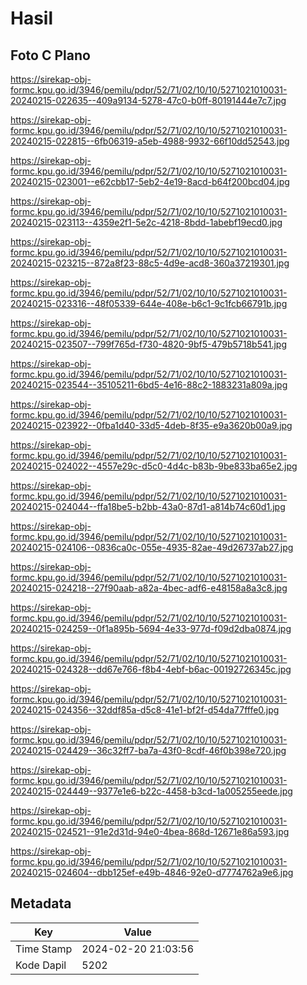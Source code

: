 # Hasil

## Foto C Plano

https://sirekap-obj-formc.kpu.go.id/3946/pemilu/pdpr/52/71/02/10/10/5271021010031-20240215-022635--409a9134-5278-47c0-b0ff-80191444e7c7.jpg

https://sirekap-obj-formc.kpu.go.id/3946/pemilu/pdpr/52/71/02/10/10/5271021010031-20240215-022815--6fb06319-a5eb-4988-9932-66f10dd52543.jpg

https://sirekap-obj-formc.kpu.go.id/3946/pemilu/pdpr/52/71/02/10/10/5271021010031-20240215-023001--e62cbb17-5eb2-4e19-8acd-b64f200bcd04.jpg

https://sirekap-obj-formc.kpu.go.id/3946/pemilu/pdpr/52/71/02/10/10/5271021010031-20240215-023113--4359e2f1-5e2c-4218-8bdd-1abebf19ecd0.jpg

https://sirekap-obj-formc.kpu.go.id/3946/pemilu/pdpr/52/71/02/10/10/5271021010031-20240215-023215--872a8f23-88c5-4d9e-acd8-360a37219301.jpg

https://sirekap-obj-formc.kpu.go.id/3946/pemilu/pdpr/52/71/02/10/10/5271021010031-20240215-023316--48f05339-644e-408e-b6c1-9c1fcb66791b.jpg

https://sirekap-obj-formc.kpu.go.id/3946/pemilu/pdpr/52/71/02/10/10/5271021010031-20240215-023507--799f765d-f730-4820-9bf5-479b5718b541.jpg

https://sirekap-obj-formc.kpu.go.id/3946/pemilu/pdpr/52/71/02/10/10/5271021010031-20240215-023544--35105211-6bd5-4e16-88c2-1883231a809a.jpg

https://sirekap-obj-formc.kpu.go.id/3946/pemilu/pdpr/52/71/02/10/10/5271021010031-20240215-023922--0fba1d40-33d5-4deb-8f35-e9a3620b00a9.jpg

https://sirekap-obj-formc.kpu.go.id/3946/pemilu/pdpr/52/71/02/10/10/5271021010031-20240215-024022--4557e29c-d5c0-4d4c-b83b-9be833ba65e2.jpg

https://sirekap-obj-formc.kpu.go.id/3946/pemilu/pdpr/52/71/02/10/10/5271021010031-20240215-024044--ffa18be5-b2bb-43a0-87d1-a814b74c60d1.jpg

https://sirekap-obj-formc.kpu.go.id/3946/pemilu/pdpr/52/71/02/10/10/5271021010031-20240215-024106--0836ca0c-055e-4935-82ae-49d26737ab27.jpg

https://sirekap-obj-formc.kpu.go.id/3946/pemilu/pdpr/52/71/02/10/10/5271021010031-20240215-024218--27f90aab-a82a-4bec-adf6-e48158a8a3c8.jpg

https://sirekap-obj-formc.kpu.go.id/3946/pemilu/pdpr/52/71/02/10/10/5271021010031-20240215-024259--0f1a895b-5694-4e33-977d-f09d2dba0874.jpg

https://sirekap-obj-formc.kpu.go.id/3946/pemilu/pdpr/52/71/02/10/10/5271021010031-20240215-024328--dd67e766-f8b4-4ebf-b6ac-00192726345c.jpg

https://sirekap-obj-formc.kpu.go.id/3946/pemilu/pdpr/52/71/02/10/10/5271021010031-20240215-024356--32ddf85a-d5c8-41e1-bf2f-d54da77fffe0.jpg

https://sirekap-obj-formc.kpu.go.id/3946/pemilu/pdpr/52/71/02/10/10/5271021010031-20240215-024429--36c32ff7-ba7a-43f0-8cdf-46f0b398e720.jpg

https://sirekap-obj-formc.kpu.go.id/3946/pemilu/pdpr/52/71/02/10/10/5271021010031-20240215-024449--9377e1e6-b22c-4458-b3cd-1a005255eede.jpg

https://sirekap-obj-formc.kpu.go.id/3946/pemilu/pdpr/52/71/02/10/10/5271021010031-20240215-024521--91e2d31d-94e0-4bea-868d-12671e86a593.jpg

https://sirekap-obj-formc.kpu.go.id/3946/pemilu/pdpr/52/71/02/10/10/5271021010031-20240215-024604--dbb125ef-e49b-4846-92e0-d7774762a9e6.jpg


## Metadata

| Key        | Value               |
| ---------- | ------------------- |
| Time Stamp | 2024-02-20 21:03:56 |
| Kode Dapil | 5202                |



